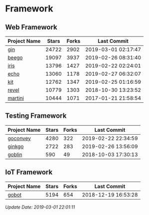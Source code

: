 # Framework

## Web Framework

| Project Name | Stars | Forks | Last Commit |
| ------------ | ----- | ----- | ----------- |
| [gin](https://github.com/gin-gonic/gin) | 24722 | 2902 | 2019-03-01 02:17:47 |
| [beego](https://github.com/astaxie/beego) | 19097 | 3937 | 2019-02-26 08:31:40 |
| [iris](https://github.com/kataras/iris) | 13796 | 1427 | 2019-02-22 02:24:01 |
| [echo](https://github.com/labstack/echo) | 13060 | 1178 | 2019-02-27 06:32:07 |
| [kit](https://github.com/go-kit/kit) | 12762 | 1347 | 2019-02-25 01:16:59 |
| [revel](https://github.com/revel/revel) | 10779 | 1303 | 2018-10-30 13:23:52 |
| [martini](https://github.com/go-martini/martini) | 10444 | 1071 | 2017-01-21 21:58:54 |

## Testing Framework

| Project Name | Stars | Forks | Last Commit |
| ------------ | ----- | ----- | ----------- |
| [goconvey](https://github.com/smartystreets/goconvey) | 4280 | 322 | 2019-02-22 22:34:59 |
| [ginkgo](https://github.com/onsi/ginkgo) | 2722 | 283 | 2019-02-26 13:56:09 |
| [goblin](https://github.com/franela/goblin) | 590 | 49 | 2018-10-03 17:30:13 |

## IoT Framework

| Project Name | Stars | Forks | Last Commit |
| ------------ | ----- | ----- | ----------- |
| [gobot](https://github.com/hybridgroup/gobot) | 5194 | 654 | 2018-12-19 16:53:28 |

*Update Date: 2019-03-01 22:01:11*